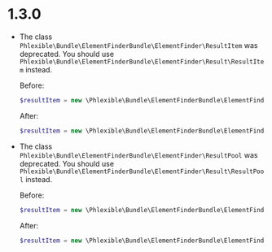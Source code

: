 1.3.0
=====

 * The class `Phlexible\Bundle\ElementFinderBundle\ElementFinder\ResultItem` was deprecated. You
   should use `Phlexible\Bundle\ElementFinderBundle\ElementFinder\Result\ResultItem` instead.

   Before:

   ```php
   $resultItem = new \Phlexible\Bundle\ElementFinderBundle\ElementFinder\ResultItem();
   ```

   After:

   ```php
   $resultItem = new \Phlexible\Bundle\ElementFinderBundle\ElementFinder\Result\ResultItem();
   ```

 * The class `Phlexible\Bundle\ElementFinderBundle\ElementFinder\ResultPool` was deprecated. You
   should use `Phlexible\Bundle\ElementFinderBundle\ElementFinder\Result\ResultPool` instead.

   Before:

   ```php
   $resultItem = new \Phlexible\Bundle\ElementFinderBundle\ElementFinder\ResultPool();
   ```

   After:

   ```php
   $resultItem = new \Phlexible\Bundle\ElementFinderBundle\ElementFinder\Result\ResultPool();
   ```
